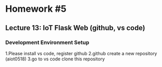 # Homework #5
## Lecture 13: IoT Flask Web (github, vs code)
### Development Environment Setup
1.Please install vs code, register github
2.github create a new repository (aiot0518)
3.go to vs code clone this repository
